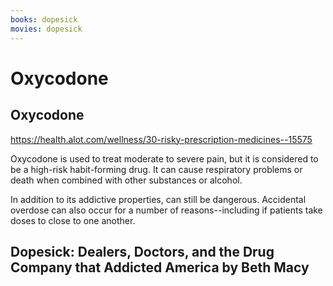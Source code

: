 ```yaml
---
books: dopesick
movies: dopesick
---
```


# Oxycodone

## Oxycodone

<https://health.alot.com/wellness/30-risky-prescription-medicines--15575>

Oxycodone is used to treat moderate to severe pain, but it is considered to be a high-risk habit-forming drug. It can cause respiratory problems or death when combined with other substances or alcohol.

In addition to its addictive properties, can still be dangerous. Accidental overdose can also occur for a number of reasons--including if patients take doses to close to one another.

## Dopesick: Dealers, Doctors, and the Drug Company that Addicted America by Beth Macy
